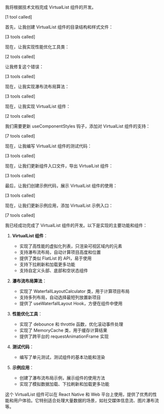 我将根据技术文档完成 VirtualList 组件的开发。

[1 tool called]

首先，让我创建 VirtualList 组件的目录结构和样式文件：

[3 tools called]

现在，让我实现性能优化工具类：

[2 tools called]

让我修复这个错误：

[3 tools called]

现在，让我实现瀑布流布局算法：

[3 tools called]

现在，让我实现 VirtualList 组件：

[2 tools called]

我们需要更新 useComponentStyles 钩子，添加对 VirtualList 组件的支持：

[7 tools called]

现在，让我编写 VirtualList 组件的测试代码：

[3 tools called]

现在，让我们更新组件入口文件，导出 VirtualList 组件：

[3 tools called]

最后，让我们创建示例代码，展示 VirtualList 组件的使用：

[3 tools called]

现在，让我们更新示例应用，添加 VirtualList 示例入口：

[7 tools called]

我已经成功完成了 VirtualList 组件的开发。以下是实现的主要功能和组件：

1. **VirtualList 组件**：
   - 实现了高性能的虚拟化列表，只渲染可视区域内的元素
   - 支持瀑布流布局，自动计算项目高度和位置
   - 提供了类似 FlatList 的 API，易于使用
   - 支持下拉刷新和加载更多功能
   - 支持自定义头部、底部和空状态组件

2. **瀑布流布局算法**：
   - 实现了 WaterfallLayoutCalculator 类，用于计算项目布局
   - 支持多列布局，自动选择最短列放置新项目
   - 提供了 useWaterfallLayout Hook，方便在组件中使用

3. **性能优化工具**：
   - 实现了 debounce 和 throttle 函数，优化滚动事件处理
   - 实现了 MemoryCache 类，用于缓存计算结果
   - 提供了跨平台的 requestAnimationFrame 实现

4. **测试代码**：
   - 编写了单元测试，测试组件的基本功能和渲染

5. **示例应用**：
   - 创建了瀑布流布局示例，展示组件的使用方法
   - 实现了模拟数据加载、下拉刷新和加载更多功能

这个 VirtualList 组件可以在 React Native 和 Web 平台上使用，提供了优秀的性能和用户体验。它特别适合处理大量数据的场景，如社交媒体信息流、图片瀑布流等。